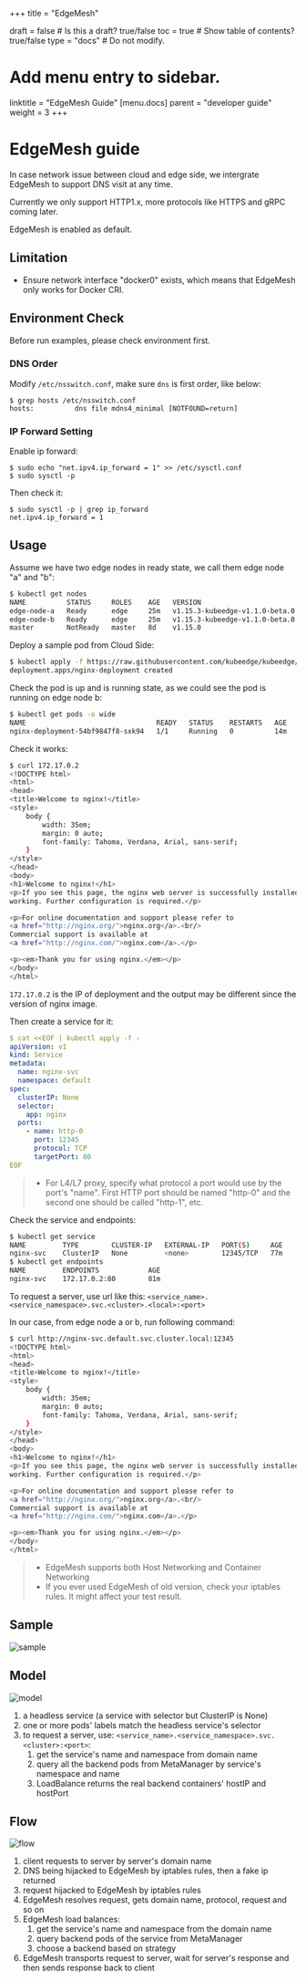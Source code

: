 +++
title =  "EdgeMesh"

draft = false  # Is this a draft? true/false
toc = true  # Show table of contents? true/false
type = "docs"  # Do not modify.

# Add menu entry to sidebar.
linktitle = "EdgeMesh Guide"
[menu.docs]
  parent = "developer guide"
  weight = 3
+++

# EdgeMesh guide

In case network issue between cloud and edge side, we intergrate EdgeMesh to support DNS visit at any time.

Currently we only support HTTP1.x, more protocols like HTTPS and gRPC coming later.

EdgeMesh is enabled as default.

## Limitation

* Ensure network interface "docker0" exists, which means that EdgeMesh only works for Docker CRI.

## Environment Check

Before run examples, please check environment first.

### DNS Order

Modify `/etc/nsswitch.conf`, make sure `dns` is first order, like below:

```
$ grep hosts /etc/nsswitch.conf
hosts:          dns file mdns4_minimal [NOTFOUND=return]
```

### IP Forward Setting

Enable ip forward:

```
$ sudo echo "net.ipv4.ip_forward = 1" >> /etc/sysctl.conf
$ sudo sysctl -p
```

Then check it:

```
$ sudo sysctl -p | grep ip_forward
net.ipv4.ip_forward = 1
```

## Usage

Assume we have two edge nodes in ready state, we call them edge node "a" and "b":

```bash
$ kubectl get nodes
NAME          STATUS     ROLES    AGE   VERSION
edge-node-a   Ready      edge     25m   v1.15.3-kubeedge-v1.1.0-beta.0.358+0b7ac7172442b5-dirty
edge-node-b   Ready      edge     25m   v1.15.3-kubeedge-v1.1.0-beta.0.358+0b7ac7172442b5-dirty
master        NotReady   master   8d    v1.15.0
```

Deploy a sample pod from Cloud Side:

```bash
$ kubectl apply -f https://raw.githubusercontent.com/kubeedge/kubeedge/master/build/deployment.yaml
deployment.apps/nginx-deployment created
```

Check the pod is up and is running state, as we could see the pod is running on edge node b:

```bash
$ kubectl get pods -o wide
NAME                                READY   STATUS    RESTARTS   AGE   IP           NODE          NOMINATED NODE   READINESS GATES
nginx-deployment-54bf9847f8-sxk94   1/1     Running   0          14m   172.17.0.2   edge-node-b   <none>           <none>
```

Check it works:

```bash
$ curl 172.17.0.2
<!DOCTYPE html>
<html>
<head>
<title>Welcome to nginx!</title>
<style>
    body {
        width: 35em;
        margin: 0 auto;
        font-family: Tahoma, Verdana, Arial, sans-serif;
    }
</style>
</head>
<body>
<h1>Welcome to nginx!</h1>
<p>If you see this page, the nginx web server is successfully installed and
working. Further configuration is required.</p>

<p>For online documentation and support please refer to
<a href="http://nginx.org/">nginx.org</a>.<br/>
Commercial support is available at
<a href="http://nginx.com/">nginx.com</a>.</p>

<p><em>Thank you for using nginx.</em></p>
</body>
</html>
```

`172.17.0.2` is the IP of deployment and the output may be different since the version of nginx image.

Then create a service for it:
```yaml
$ cat <<EOF | kubectl apply -f -
apiVersion: v1
kind: Service
metadata:
  name: nginx-svc
  namespace: default
spec:
  clusterIP: None
  selector:
    app: nginx
  ports:
    - name: http-0
      port: 12345
      protocol: TCP
      targetPort: 80
EOF
```

>* For L4/L7 proxy, specify what protocol a port would use by the port's "name". First HTTP port should be named "http-0" and the second one should be called "http-1", etc.

Check the service and endpoints:

```bash
$ kubectl get service
NAME         TYPE        CLUSTER-IP   EXTERNAL-IP   PORT(S)     AGE
nginx-svc    ClusterIP   None         <none>        12345/TCP   77m
$ kubectl get endpoints
NAME         ENDPOINTS            AGE
nginx-svc    172.17.0.2:80        81m
```

To request a server, use url like this: `<service_name>.<service_namespace>.svc.<cluster>.<local>:<port>`

In our case, from edge node a or b, run following command:

```bash
$ curl http://nginx-svc.default.svc.cluster.local:12345
<!DOCTYPE html>
<html>
<head>
<title>Welcome to nginx!</title>
<style>
    body {
        width: 35em;
        margin: 0 auto;
        font-family: Tahoma, Verdana, Arial, sans-serif;
    }
</style>
</head>
<body>
<h1>Welcome to nginx!</h1>
<p>If you see this page, the nginx web server is successfully installed and
working. Further configuration is required.</p>

<p>For online documentation and support please refer to
<a href="http://nginx.org/">nginx.org</a>.<br/>
Commercial support is available at
<a href="http://nginx.com/">nginx.com</a>.</p>

<p><em>Thank you for using nginx.</em></p>
</body>
</html>
```

>* EdgeMesh supports both Host Networking and Container Networking
>* If you ever used EdgeMesh of old version, check your iptables rules. It might affect your test result.

## Sample
![sample](/img/edgemesh/edgemesh-test-env-example.png)

## Model
![model](/img/edgemesh/model.jpg)
1. a headless service (a service with selector but ClusterIP is None)
2. one or more pods' labels match the headless service's selector
3. to request a server, use: ```<service_name>.<service_namespace>.svc.<cluster>:<port>```:
    1. get the service's name and namespace from domain name
    2. query all the backend pods from MetaManager by service's namespace and name
    3. LoadBalance returns the real backend containers' hostIP and hostPort

## Flow
![flow](/img/edgemesh/endtoend-test-flow.jpg)
1. client requests to server by server's domain name
2. DNS being hijacked to EdgeMesh by iptables rules, then a fake ip returned
3. request hijacked to EdgeMesh by iptables rules
4. EdgeMesh resolves request, gets domain name, protocol, request and so on
5. EdgeMesh load balances:
    1. get the service's name and namespace from the domain name
    2. query backend pods of the service from MetaManager
    3. choose a backend based on strategy
6. EdgeMesh transports request to server, wait for server's response and then sends response back to client
